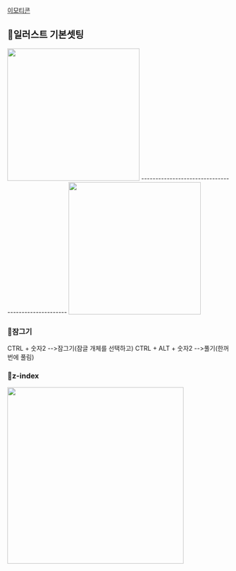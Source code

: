 [이모티콘](https://emojipedia.org/blue-heart/)

## 💙일러스트 기본셋팅

<img src="https://user-images.githubusercontent.com/129016976/230839368-0bcfe777-9058-4b10-8f3b-b9351000b387.png" width="300">
----------------------------------------------------
<img src="https://user-images.githubusercontent.com/129016976/230839512-a57d26e6-5fe0-4bac-bfa9-24022740938a.png" width="300">



### 💙잠그기
CTRL + 숫자2 -->잠그기(잠글 개체를 선택하고)
CTRL + ALT + 숫자2 -->풀기(한꺼번에 풀림)


### 💙z-index
<img src="https://user-images.githubusercontent.com/129016976/230842140-993d668c-3c25-4882-8e66-ba09c0ef8c8a.png" width="400">
